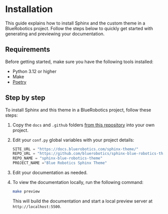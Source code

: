 # Installation

This guide explains how to install Sphinx and the custom theme in a BlueRobotics project. Follow the steps below to quickly get started with generating and previewing your documentation.

## Requirements

Before getting started, make sure you have the following tools installed:

- Python 3.12 or higher
- Make
- [Poetry](https://python-poetry.org/)

## Step by step

To install Sphinx and this theme in a BlueRobotics project, follow these steps:

1. Copy the `docs` and `.github` folders [from this repository](https://github.com/bluerobotics/docs-boilerplate) into your own project.

2. Edit your `conf.py` global variables with your project details:

   ```python
   SITE_URL = "https://docs.bluerobotics.com/sphinx-theme/"
   REPO_URL = "https://github.com/bluerobotics/sphinx-blue-robotics-theme"
   REPO_NAME = "sphinx-blue-robotics-theme"
   PROJECT_NAME ="Blue Robotics Sphinx Theme"
   ```

3. Edit your documentation as needed.

4. To view the documentation locally, run the following command:

   ```bash
   make preview
   ```

   This will build the documentation and start a local preview server at `http://localhost:5500`.